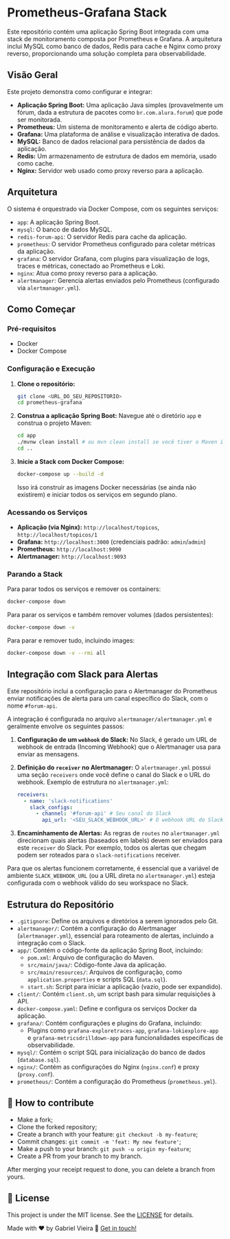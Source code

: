 # Prometheus-Grafana Stack

Este repositório contém uma aplicação Spring Boot integrada com uma stack de monitoramento composta por Prometheus e Grafana. A arquitetura inclui MySQL como banco de dados, Redis para cache e Nginx como proxy reverso, proporcionando uma solução completa para observabilidade.

## Visão Geral

Este projeto demonstra como configurar e integrar:

* **Aplicação Spring Boot:** Uma aplicação Java simples (provavelmente um fórum, dada a estrutura de pacotes como `br.com.alura.forum`) que pode ser monitorada.
* **Prometheus:** Um sistema de monitoramento e alerta de código aberto.
* **Grafana:** Uma plataforma de análise e visualização interativa de dados.
* **MySQL:** Banco de dados relacional para persistência de dados da aplicação.
* **Redis:** Um armazenamento de estrutura de dados em memória, usado como cache.
* **Nginx:** Servidor web usado como proxy reverso para a aplicação.

## Arquitetura

O sistema é orquestrado via Docker Compose, com os seguintes serviços:

* `app`: A aplicação Spring Boot.
* `mysql`: O banco de dados MySQL.
* `redis-forum-api`: O servidor Redis para cache da aplicação.
* `prometheus`: O servidor Prometheus configurado para coletar métricas da aplicação.
* `grafana`: O servidor Grafana, com plugins para visualização de logs, traces e métricas, conectado ao Prometheus e Loki.
* `nginx`: Atua como proxy reverso para a aplicação.
* `alertmanager`: Gerencia alertas enviados pelo Prometheus (configurado via `alertmanager.yml`).

## Como Começar

### Pré-requisitos

* Docker
* Docker Compose

### Configuração e Execução

1.  **Clone o repositório:**
    ```bash
    git clone <URL_DO_SEU_REPOSITORIO>
    cd prometheus-grafana
    ```
2.  **Construa a aplicação Spring Boot:**
    Navegue até o diretório `app` e construa o projeto Maven:
    ```bash
    cd app
    ./mvnw clean install # ou mvn clean install se você tiver o Maven instalado globalmente
    cd ..
    ```
3.  **Inicie a Stack com Docker Compose:**
    ```bash
    docker-compose up --build -d
    ```
    Isso irá construir as imagens Docker necessárias (se ainda não existirem) e iniciar todos os serviços em segundo plano.

### Acessando os Serviços

* **Aplicação (via Nginx):** `http://localhost/topicos`, `http://localhost/topicos/1`
* **Grafana:** `http://localhost:3000` (credenciais padrão: `admin`/`admin`)
* **Prometheus:** `http://localhost:9090`
* **Alertmanager:** `http://localhost:9093`

### Parando a Stack

Para parar todos os serviços e remover os containers:

```bash
docker-compose down
```

Para parar os serviços e também remover volumes (dados persistentes):

```bash
docker-compose down -v
```

Para parar e remover tudo, incluindo images:

```bash
docker-compose down -v --rmi all
```

## Integração com Slack para Alertas

Este repositório inclui a configuração para o Alertmanager do Prometheus enviar notificações de alerta para um canal específico do Slack, com o nome `#forum-api`.

A integração é configurada no arquivo `alertmanager/alertmanager.yml` e geralmente envolve os seguintes passos:

1.  **Configuração de um `webhook` do Slack:** No Slack, é gerado um URL de webhook de entrada (Incoming Webhook) que o Alertmanager usa para enviar as mensagens.
2.  **Definição do `receiver` no Alertmanager:** O `alertmanager.yml` possui uma seção `receivers` onde você define o canal do Slack e o URL do webhook. Exemplo de estrutura no `alertmanager.yml`:

    ```yaml
    receivers:
      - name: 'slack-notifications'
        slack_configs:
          - channel: '#forum-api' # Seu canal do Slack
            api_url: '<SEU_SLACK_WEBHOOK_URL>' # O webhook URL do Slack
    ```
3.  **Encaminhamento de Alertas:** As regras de `routes` no `alertmanager.yml` direcionam quais alertas (baseados em labels) devem ser enviados para este `receiver` do Slack. Por exemplo, todos os alertas que chegam podem ser roteados para o `slack-notifications` receiver.

Para que os alertas funcionem corretamente, é essencial que a variável de ambiente `SLACK_WEBHOOK_URL` (ou a URL direta no `alertmanager.yml`) esteja configurada com o webhook válido do seu workspace no Slack.

## Estrutura do Repositório

* `.gitignore`: Define os arquivos e diretórios a serem ignorados pelo Git.
* `alertmanager/`: Contém a configuração do Alertmanager (`alertmanager.yml`), essencial para roteamento de alertas, incluindo a integração com o Slack.
* `app/`: Contém o código-fonte da aplicação Spring Boot, incluindo:
    * `pom.xml`: Arquivo de configuração do Maven.
    * `src/main/java/`: Código-fonte Java da aplicação.
    * `src/main/resources/`: Arquivos de configuração, como `application.properties` e scripts SQL (`data.sql`).
    * `start.sh`: Script para iniciar a aplicação (vazio, pode ser expandido).
* `client/`: Contém `client.sh`, um script bash para simular requisições à API.
* `docker-compose.yaml`: Define e configura os serviços Docker da aplicação.
* `grafana/`: Contém configurações e plugins do Grafana, incluindo:
    * Plugins como `grafana-exploretraces-app`, `grafana-lokiexplore-app` e `grafana-metricsdrilldown-app` para funcionalidades específicas de observabilidade.
* `mysql/`: Contém o script SQL para inicialização do banco de dados (`database.sql`).
* `nginx/`: Contém as configurações do Nginx (`nginx.conf`) e proxy (`proxy.conf`).
* `prometheus/`: Contém a configuração do Prometheus (`prometheus.yml`).

## 🤔 How to contribute

-   Make a fork;
-   Clone the forked repository;
-   Create a branch with your feature: `git checkout -b my-feature`;
-   Commit changes: `git commit -m 'feat: My new feature'`;
-   Make a push to your branch: `git push -u origin my-feature`;
-   Create a PR from your branch to my branch.

After merging your receipt request to done, you can delete a branch from yours.

## :memo: License

This project is under the MIT license. See the [LICENSE](LICENSE](LICENSE)) for details.

Made with ♥ by Gabriel Vieira :wave: [Get in touch!](https://www.linkedin.com/in/bielvieira/)

